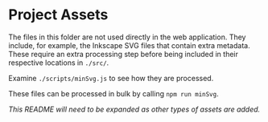 # Project Assets

The files in this folder are not used directly in the web application. They
include, for example, the Inkscape SVG files that contain extra metadata. These
require an extra processing step before being included in their respective
locations in `./src/`.

Examine `./scripts/minSvg.js` to see how they are processed.

These files can be processed in bulk by calling `npm run minSvg`.

_This README will need to be expanded as other types of assets are added._
